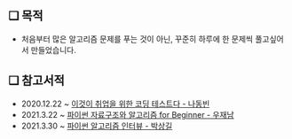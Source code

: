 ## ❏ 목적
  - 처음부터 많은 알고리즘 문제를 푸는 것이 아닌, 꾸준히 하루에 한 문제씩 풀고싶어서 만들었습니다.
    
## ❏ 참고서적
  - 2020.12.22 ~ <a href='https://www.aladin.co.kr/shop/wproduct.aspx?ItemId=247882118'>이것이 취업을 위한 코딩 테스트다 - 나동빈</a>
  - 2021.3.22 ~ <a href='https://www.aladin.co.kr/shop/wproduct.aspx?ItemId=262452465'>파이썬 자료구조와 알고리즘 for Beginner - 우재남</a>
  - 2021.3.30 ~ <a href='https://www.aladin.co.kr/shop/wproduct.aspx?ItemId=245495826'>파이썬 알고리즘 인터뷰 - 박상길</a>